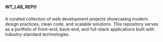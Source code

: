 ##### WT_LAB_REPO
A curated collection of web development projects showcasing modern design practices, clean code, and scalable solutions. This repository serves as a portfolio of front-end, back-end, and full-stack applications built with industry-standard technologies.
